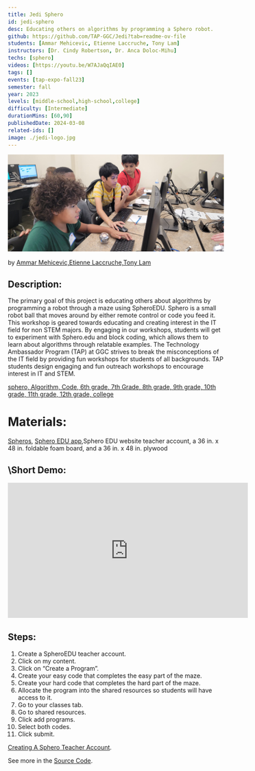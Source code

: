 ```yaml
---
title: Jedi Sphero
id: jedi-sphero
desc: Educating others on algorithms by programming a Sphero robot.
github: https://github.com/TAP-GGC/Jedi?tab=readme-ov-file
students: [Ammar Mehicevic, Etienne Laccruche, Tony Lam]
instructors: [Dr. Cindy Robertson, Dr. Anca Doloc-Mihu]
techs: [sphero]
videos: [https://youtu.be/W7AJaQqIAE0]
tags: []
events: [tap-expo-fall23]
semester: fall
year: 2023
levels: [middle-school,high-school,college] 
difficulty: [Intermediate]
durationMins: [60,90]
publishedDate: 2024-03-08
related-ids: []
image: ./jedi-logo.jpg
---
```


<div id="images">

![jediPhoto](./JediImage.jpg)

</div>

by [Ammar Mehicevic,Etienne Laccruche,Tony Lam](https://www.youtube.com/embed/W7AJaQqIAE0?si=D3_BeB6ZyTDeGda7)

## Description:
The primary goal of this project is educating others about algorithms by programming a robot through a maze using SpheroEDU. Sphero is a small robot ball that moves around by either remote control or code you feed it. This workshop is geared towards educating and creating interest in the IT field for non STEM majors. By engaging in our workshops, students will get to experiment with Sphero.edu and block coding, which allows them to learn about algorithms through relatable examples. The Technology Ambassador Program (TAP) at GGC strives to break the misconceptions of the IT field by providing fun workshops for students of all backgrounds. TAP students design engaging and fun outreach workshops to encourage interest in IT and STEM.

[sphero,  Algorithm, Code, 6th grade, 7th Grade, 8th grade, 9th grade, 10th grade, 11th grade, 12th grade, college](Tags:)

# Materials:
[Spheros](https://sphero.com/collections/all/products/sphero-bolt-power-pack), [Sphero EDU app](https://edu.sphero.com/sphero/home),Sphero EDU website teacher account, a 36 in. x 48 in. foldable foam board, and a 36 in. x 48 in. plywood

## \Short Demo:

<iframe width="560" height="100%" src="https://www.youtube.com/embed/W7AJaQqIAE0?si=D3_BeB6ZyTDeGda7" title="YouTube video player" frameborder="0" allow="accelerometer; autoplay; clipboard-write; encrypted-media; gyroscope; picture-in-picture; web-share" referrerpolicy="strict-origin-when-cross-origin" allowfullscreen style="width: 560px; height: 315px;"></iframe>

## Steps:
1. Create a SpheroEDU teacher account.
2. Click on my content.
3. Click on “Create a Program”.
4. Create your easy code that completes the easy part of the maze.
5. Create your hard code that completes the hard part of the maze.
6. Allocate the program into the shared resources so students will have access to it.
7. Go to your classes tab.
8. Go to shared resources.
9. Click add programs.
10. Select both codes.
11. Click submit.



[Creating A Sphero Teacher Account](https://github.com/TAP-GGC/Jedi/blob/main/Media/Creating%20a%20Teacher%20Sphero%20Account.pdf).

See more in the [Source Code](https://github.com/TAP-GGC/Jedi).
